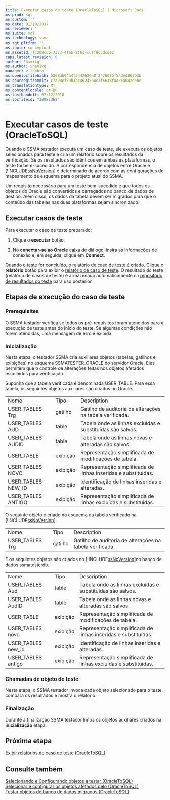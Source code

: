 ```yaml
---
title: Executar casos de teste (OracleToSQL) | Microsoft Docs
ms.prod: sql
ms.custom: ''
ms.date: 01/19/2017
ms.reviewer: ''
ms.suite: sql
ms.technology: ssma
ms.tgt_pltfrm: ''
ms.topic: conceptual
ms.assetid: fc208cdb-7373-4f6b-8f6c-cdff9d3dcd02
caps.latest.revision: 6
author: Shamikg
ms.author: Shamikg
manager: v-thobro
ms.openlocfilehash: 5368db04a4f5442620a8f347608bf5aded86703b
ms.sourcegitcommit: c7a98ef59b3bc46245b8c3f5643fad85a082debe
ms.translationtype: MT
ms.contentlocale: pt-BR
ms.lasthandoff: 07/12/2018
ms.locfileid: "38982368"
---
```

# <a name="running-test-cases-oracletosql"></a>Executar casos de teste (OracleToSQL)
Quando o SSMA testador executa um caso de teste, ele executa os objetos selecionados para teste e cria um relatório sobre os resultados da verificação. Se os resultados são idênticos em ambas as plataformas, o teste foi bem-sucedido. A correspondência de objetos entre Oracle e [!INCLUDE[ssNoVersion](../../includes/ssnoversion_md.md)] é determinado de acordo com as configurações de mapeamento de esquema para o projeto atual do SSMA.  
  
Um requisito necessário para um teste bem-sucedido é que todos os objetos do Oracle são convertidos e carregados no banco de dados de destino. Além disso, os dados da tabela devem ser migrados para que o conteúdo das tabelas nas duas plataformas sejam sincronizado.  
  
## <a name="run-test-case"></a>Executar casos de teste  
Para executar o caso de teste preparado:  
  
1.  Clique o **executar** botão.  
  
2.  No **conectar-se ao Oracle** caixa de diálogo, insira as informações de conexão e, em seguida, clique em **Connect**.  
  
Quando o teste for concluído, o relatório de caso de teste é criado. Clique o **relatório** botão para exibir o [relatório de caso de teste](http://msdn.microsoft.com/8da14323-9dd6-4019-bf79-3e8b972a9bc0). O resultado do teste (relatório de casos de teste) é armazenado automaticamente na [repositório de resultados do teste](http://msdn.microsoft.com/f941cce4-d3e3-4aeb-a88a-4f101a97a9f4) para uso posterior.  
  
## <a name="test-case-execution-steps"></a>Etapas de execução do caso de teste  
  
### <a name="prerequisites"></a>Prerequisites  
O SSMA testador verifica se todos os pré-requisitos foram atendidos para a execução de teste antes do início do teste. Se algumas condições não forem atendidas, uma mensagem de erro é exibida.  
  
### <a name="initialization"></a>Inicialização  
Nesta etapa, o testador SSMA cria auxiliares objetos (tabelas, gatilhos e exibições) no esquema SSMATESTER_ORACLE do servidor Oracle. Eles permitem que o controle de alterações feitas nos objetos afetados escolhidos para verificação.  
  
Suponha que a tabela verificada é denominada USER_TABLE. Para essa tabela, os seguintes objetos auxiliares são criados no Oracle.  
  
||||  
|-|-|-|  
|Nome|Tipo|Description|  
|USER_TABLE$ Trg|gatilho|Gatilho de auditoria de alterações na tabela verificada.|  
|USER_TABLE$ AUD|table|Tabela onde as linhas excluídas e substituídas são salvos.|  
|USER_TABLE$ AUDID|table|Tabela onde as linhas novas e alteradas são salvos.|  
|USER_TABLE|exibição|Representação simplificada de modificações de tabela.|  
|USER_TABLE$ NOVO|exibição|Representação simplificada de linhas inseridas e substituídas.|  
|USER_TABLE$ NEW_ID|exibição|Identificação de linhas inseridas e alteradas.|  
|USER_TABLE$ ANTIGO|exibição|Representação simplificada de linhas excluídas e substituídas.|  
  
O seguinte objeto é criado no esquema da tabela verificado na [!INCLUDE[ssNoVersion](../../includes/ssnoversion_md.md)].  
  
||||  
|-|-|-|  
|Nome|Tipo|Description|  
|USER_TABLE$ Trg|gatilho|Gatilho de auditoria de alterações na tabela verificada.|  
  
E os seguintes objetos são criados no [!INCLUDE[ssNoVersion](../../includes/ssnoversion_md.md)]no banco de dados ssmatesterdb.  
  
||||  
|-|-|-|  
|Nome|Tipo|Description|  
|USER_TABLE$ Aud|table|Tabela onde as linhas excluídas e substituídas são salvos.|  
|USER_TABLE$ AudID|table|Tabela onde as linhas novas e alteradas são salvos.|  
|USER_TABLE|exibição|Representação simplificada de modificações de tabela.|  
|USER_TABLE$ novo|exibição|Representação simplificada de linhas inseridas e substituídas.|  
|USER_TABLE$ new_id|exibição|Identificação de linhas inseridas e alteradas.|  
|USER_TABLE$ antigo|exibição|Representação simplificada de linhas excluídas e substituídas.|  
  
### <a name="test-object-calls"></a>Chamadas de objeto de teste  
Nesta etapa, o SSMA testador invoca cada objeto selecionado para o teste, compara os resultados e mostra o relatório.  
  
### <a name="finalization"></a>Finalização  
Durante a finalização SSMA testador limpa os objetos auxiliares criados na **inicialização** etapa.  
  
## <a name="next-step"></a>Próxima etapa  
[Exibir relatórios de caso de teste &#40;OracleToSQL&#41;](../../ssma/oracle/viewing-test-case-reports-oracletosql.md)  
  
## <a name="see-also"></a>Consulte também  
[Selecionando e Configurando objetos a testar &#40;OracleToSQL&#41;](../../ssma/oracle/selecting-and-configuring-objects-to-test-oracletosql.md)  
[Selecionar e configurar os objetos afetados pelo &#40;OracleToSQL&#41;](../../ssma/oracle/selecting-and-configuring-affected-objects-oracletosql.md)  
[Testar objetos de banco de dados migrados &#40;OracleToSQL&#41;](../../ssma/oracle/testing-migrated-database-objects-oracletosql.md)  
  
